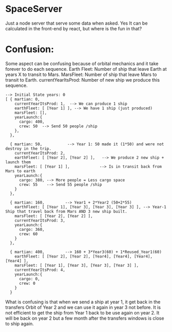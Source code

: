 # SpaceServer
Just a node server that serve some data when asked. Yes It can be calculated in the front-end by react, but where is the fun in that?

# Confusion:
Some aspect can be confusing because of orbital mechanics and it take forever to do each sequence.
Earth Fleet: Number of ship that leave Earth at years X to transit to Mars.
MarsFleet: Number of ship that leave Mars to transit to Earth.
currentYearItsProd: Number of new ship we produce this sequence.

```
--> Initial State years: 0
[ { martian: 0,           
    currentYearItsProd: 1,  --> We can produce 1 ship
    earthFleet: [ [Year 1] ], --> We have 1 ship (just produced)
    marsFleet: [],
    yearLaunch:{
      cargo: 400,
      crew: 50  --> Send 50 people /ship
    },
  },

  { martian: 50,           --> Year 1: 50 made it (1*50) and were not destroy in the trip.
    currentYearItsProd: 2,
    earthFleet: [ [Year 2], [Year 2] ],   --> We produce 2 new ship + launch them
    marsFleet: [ [Year 1] ],             --> Is in transit back from Mars to earth
    yearLaunch:{
      cargo: 380, --> More people = Less cargo space
      crew: 55    --> Send 55 people /ship
    }
  },

  { martian: 160,         --> Year1 + 2*Year2 (50+2*55)
    earthFleet: [ [Year 1], [Year 3], [Year 3], [Year 3] ], --> Year-1 Ship that travel back from Mars AND 3 new ship built.
    marsFleet: [ [Year 2], [Year 2] ],
    currentYearItsProd: 3,
    yearLaunch:{
      cargo: 360,
      crew: 60
    }
  },

  { martian: 400,         --> 160 + 3*Year3(60) + 1*Reused_Year1(60)
    earthFleet: [ [Year 2], [Year 2], [Year4], [Year4], [Year4], [Year4] ],
    marsFleet: [ [Year 1], [Year 3], [Year 3], [Year 3] ],
    currentYearItsProd: 4,
    yearLaunch:{
      cargo: 0,
      crew: 0
    }
  }
```
What is confusing is that when we send a ship at year 1, it get back in the transfers Orbit of Year 2 and we can use it again in year 3 not before. It is not efficient to get the ship from Year 1 back to be use again on year 2. It will be back on year 2 but a few month after the transfers windows is close to ship again.
